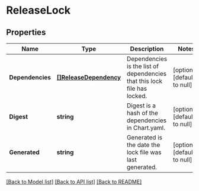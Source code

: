 # ReleaseLock

## Properties
Name | Type | Description | Notes
------------ | ------------- | ------------- | -------------
**Dependencies** | [**[]ReleaseDependency**](release.Dependency.md) | Dependencies is the list of dependencies that this lock file has locked. | [optional] [default to null]
**Digest** | **string** | Digest is a hash of the dependencies in Chart.yaml. | [optional] [default to null]
**Generated** | **string** | Generated is the date the lock file was last generated. | [optional] [default to null]

[[Back to Model list]](../README.md#documentation-for-models) [[Back to API list]](../README.md#documentation-for-api-endpoints) [[Back to README]](../README.md)


